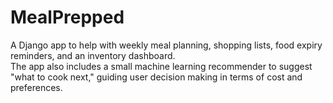 # MealPrepped

A Django app to help with weekly meal planning, shopping lists, food expiry reminders, and an inventory dashboard.  
The app also includes a small machine learning recommender to suggest "what to cook next," guiding user decision making in terms of cost and preferences.
